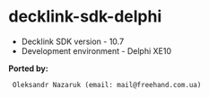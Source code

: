 # decklink-sdk-delphi

* Decklink SDK version - 10.7<br>
* Development environment - Delphi XE10<br>

<b>Ported by:</b>
```
 Oleksandr Nazaruk (email: mail@freehand.com.ua)
```